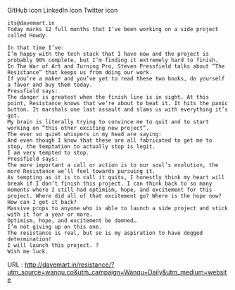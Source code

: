   
GitHub icon
LinkedIn icon
Twitter icon
  
    its@davemart.in  
    Today marks 12 full months that I’ve been working on a side project called Howdy.  
      
    In that time I’ve:  
    I’m happy with the tech stack that I have now and the project is probably 90% complete, but I’m finding it extremely hard to finish.  
    In The War of Art and Turning Pro, Steven Pressfield talks about “The Resistance” that keeps us from doing our work.   
    If you’re a maker and you’ve yet to read these two books, do yourself a favor and buy them today.  
    Pressfield says:  
    The danger is greatest when the finish line is in sight. At this point, Resistance knows that we’re about to beat it. It hits the panic button. It marshals one last assault and slams us with everything it’s got.  
    My brain is literally trying to convince me to quit and to start working on “this other exciting new project”.   
    The ever so quiet whispers in my head are saying:  
    And even though I know that these are all fabricated to get me to stop, the temptation to actually stop is legit.  
    I am very tempted to stop.  
    Pressfield says:  
    The more important a call or action is to our soul’s evolution, the more Resistance we’ll feel towards pursuing it.  
    As tempting as it is to call it quits, I honestly think my heart will break if I don’t finish this project. I can think back to so many moments where I still had optimism, hope, and excitement for this project. Where did all of that excitement go? Where is the hope now? How can I get it back?  
    Massive props to anyone who is able to launch a side project and stick with it for a year or more.  
    Optimism, hope, and excitement be damned…   
    I’m not giving up on this one.   
    The resistance is real, but so is my aspiration to have dogged determination!  
    I will launch this project. ?  
    Wish me luck.  
    
  URL : http://davemart.in/resistance/?utm_source=wanqu.co&utm_campaign=Wanqu+Daily&utm_medium=website